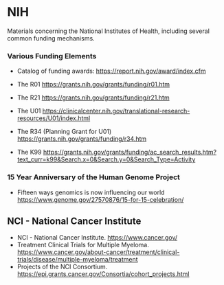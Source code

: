 # NIH
Materials concerning the National Institutes of Health, including several common funding mechanisms.

### Various Funding Elements
* Catalog of funding awards: https://report.nih.gov/award/index.cfm

* The R01 https://grants.nih.gov/grants/funding/r01.htm
* The R21 https://grants.nih.gov/grants/funding/r21.htm
* The U01 https://clinicalcenter.nih.gov/translational-research-resources/U01/index.html
* The R34 (Planning Grant for U01) https://grants.nih.gov/grants/funding/r34.htm
* The K99 https://grants.nih.gov/grants/funding/ac_search_results.htm?text_curr=k99&Search.x=0&Search.y=0&Search_Type=Activity

### 15 Year Anniversary of the Human Genome Project
* Fifteen ways genomics is now influencing our world https://www.genome.gov/27570876/15-for-15-celebration/

## NCI - National Cancer Institute
* NCI - National Cancer Institute. https://www.cancer.gov/
* Treatment Clinical Trials for Multiple Myeloma. https://www.cancer.gov/about-cancer/treatment/clinical-trials/disease/multiple-myeloma/treatment
* Projects of the NCI Consortium. https://epi.grants.cancer.gov/Consortia/cohort_projects.html

